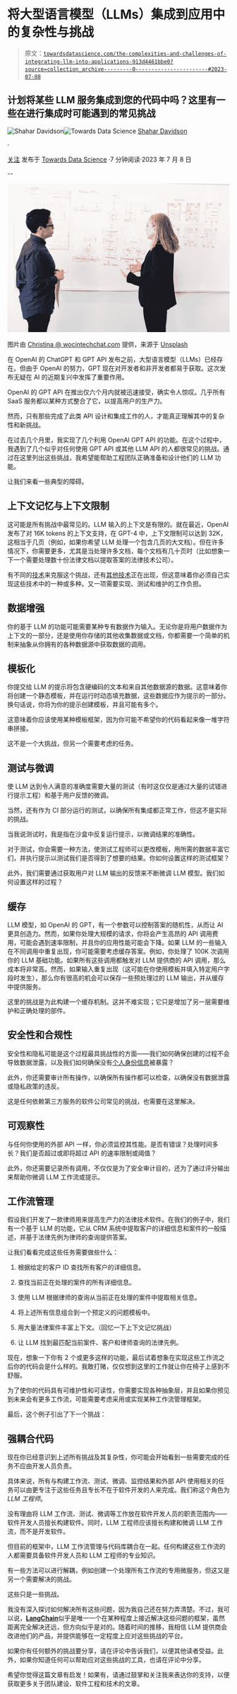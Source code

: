 # 将大型语言模型（LLMs）集成到应用中的复杂性与挑战

> 原文：[`towardsdatascience.com/the-complexities-and-challenges-of-integrating-llm-into-applications-913d4461bbe0?source=collection_archive---------0-----------------------#2023-07-08`](https://towardsdatascience.com/the-complexities-and-challenges-of-integrating-llm-into-applications-913d4461bbe0?source=collection_archive---------0-----------------------#2023-07-08)

## 计划将某些 LLM 服务集成到您的代码中吗？这里有一些在进行集成时可能遇到的常见挑战

[](https://medium.com/@shahar.davidson?source=post_page-----913d4461bbe0--------------------------------)![Shahar Davidson](https://medium.com/@shahar.davidson?source=post_page-----913d4461bbe0--------------------------------)[](https://towardsdatascience.com/?source=post_page-----913d4461bbe0--------------------------------)![Towards Data Science](https://towardsdatascience.com/?source=post_page-----913d4461bbe0--------------------------------) [Shahar Davidson](https://medium.com/@shahar.davidson?source=post_page-----913d4461bbe0--------------------------------)

·

[关注](https://medium.com/m/signin?actionUrl=https%3A%2F%2Fmedium.com%2F_%2Fsubscribe%2Fuser%2Ffa5cf0bcd8ab&operation=register&redirect=https%3A%2F%2Ftowardsdatascience.com%2Fthe-complexities-and-challenges-of-integrating-llm-into-applications-913d4461bbe0&user=Shahar+Davidson&userId=fa5cf0bcd8ab&source=post_page-fa5cf0bcd8ab----913d4461bbe0---------------------post_header-----------) 发布于 [Towards Data Science](https://towardsdatascience.com/?source=post_page-----913d4461bbe0--------------------------------) ·7 分钟阅读·2023 年 7 月 8 日 [](https://medium.com/m/signin?actionUrl=https%3A%2F%2Fmedium.com%2F_%2Fvote%2Ftowards-data-science%2F913d4461bbe0&operation=register&redirect=https%3A%2F%2Ftowardsdatascience.com%2Fthe-complexities-and-challenges-of-integrating-llm-into-applications-913d4461bbe0&user=Shahar+Davidson&userId=fa5cf0bcd8ab&source=-----913d4461bbe0---------------------clap_footer-----------)

--

[](https://medium.com/m/signin?actionUrl=https%3A%2F%2Fmedium.com%2F_%2Fbookmark%2Fp%2F913d4461bbe0&operation=register&redirect=https%3A%2F%2Ftowardsdatascience.com%2Fthe-complexities-and-challenges-of-integrating-llm-into-applications-913d4461bbe0&source=-----913d4461bbe0---------------------bookmark_footer-----------)![](img/0d86770db058ef29cfeef1d0c5f18184.png)

图片由 [Christina @ wocintechchat.com](https://unsplash.com/es/@wocintechchat?utm_source=medium&utm_medium=referral) 提供，来源于 [Unsplash](https://unsplash.com/?utm_source=medium&utm_medium=referral)

在 OpenAI 的 ChatGPT 和 GPT API 发布之前，大型语言模型（LLMs）已经存在。但由于 OpenAI 的努力，GPT 现在对开发者和非开发者都易于获取。这次发布无疑在 AI 的近期复兴中发挥了重要作用。

OpenAI 的 GPT API 在推出仅六个月内就被迅速接受，确实令人惊叹。几乎所有 SaaS 服务都以某种方式整合了它，以提高用户的生产力。

然而，只有那些完成了此类 API 设计和集成工作的人，才能真正理解其中的复杂性和新挑战。

在过去几个月里，我实现了几个利用 OpenAI GPT API 的功能。在这个过程中，我遇到了几个似乎对任何使用 GPT API 或其他 LLM API 的人都很常见的挑战。通过在这里列出这些挑战，我希望能帮助工程团队正确准备和设计他们的 LLM 功能。

让我们来看一些典型的障碍。

## **上下文记忆与上下文限制**

这可能是所有挑战中最常见的。LLM 输入的上下文是有限的。就在最近，OpenAI 发布了对 16K tokens 的上下文支持，在 GPT-4 中，上下文限制可以达到 32K，这相当于几页（例如，如果你希望 LLM 处理一个包含几页的大文档）。但在许多情况下，你需要更多，尤其是当处理许多文档，每个文档有几十页时（比如想象一下一个需要处理数十份法律文档以提取答案的法律技术公司）。

有不同的[技术](https://www.pinecone.io/learn/series/langchain/langchain-conversational-memory)来克服这个挑战，还有[其他技术](https://huggingface.co/papers/2306.07174)正在出现，但这意味着你必须自己实现这些技术中的一种或多种。又一项需要实现、测试和维护的工作负担。

## **数据增强**

你的基于 LLM 的功能可能需要某种专有数据作为输入。无论你是将用户数据作为上下文的一部分，还是使用你存储的其他收集数据或文档，你都需要一个简单的机制来抽象从你拥有的各种数据源中获取数据的调用。

## **模板化**

你提交给 LLM 的提示将包含硬编码的文本和来自其他数据源的数据。这意味着你将创建一个静态模板，并在运行时动态填充数据，这些数据应作为提示的一部分。换句话说，你将为你的提示创建模板，并且可能有多个。

这意味着你应该使用某种模板框架，因为你可能不希望你的代码看起来像一堆字符串拼接。

这不是一个大挑战，但另一个需要考虑的任务。

## **测试与微调**

使 LLM 达到令人满意的准确度需要大量的测试（有时这仅仅是通过大量的试错进行提示工程）和基于用户反馈的微调。

当然，还有作为 CI 部分运行的测试，以确保所有集成都正常工作，但这不是实际的挑战。

当我说测试时，我是指在沙盒中反复运行提示，以微调结果的准确性。

对于测试，你会需要一种方法，使测试工程师可以更改模板，用所需的数据丰富它们，并执行提示以测试我们是否得到了想要的结果。你如何设置这样的测试框架？

此外，我们需要通过获取用户对 LLM 输出的反馈来不断微调 LLM 模型。我们如何设置这样的过程？

## 缓存

LLM 模型，如 OpenAI 的 GPT，有一个参数可以控制答案的随机性，从而让 AI 更具创造力。然而，如果你处理大规模的请求，你将会产生高昂的 API 调用费用，可能会遇到速率限制，并且你的应用性能可能会下降。如果 LLM 的一些输入在不同调用中重复出现，你可能需要考虑缓存答案。例如，你处理了 100K 次调用你的 LLM 基础功能。如果所有这些调用都触发对 LLM 提供商的 API 调用，那么成本将非常高。然而，如果输入重复出现（这可能在你使用模板并填入特定用户字段时发生），那么你有很高的机会可以保存一些预处理过的 LLM 输出，并从缓存中提供服务。

这里的挑战是为此构建一个缓存机制。这并不难实现；它只是增加了另一层需要维护和正确处理的部件。

## 安全性和合规性

安全性和隐私可能是这个过程最具挑战性的方面——我们如何确保创建的过程不会导致数据泄露，以及我们如何确保没有[个人身份信息](https://www.technology.pitt.edu/help-desk/how-to-documents/guide-identifying-personally-identifiable-information-pii)被暴露？

此外，你还需要审计所有操作，以确保所有操作都可以检查，以确保没有数据泄露或隐私政策的违反。

这是任何依赖第三方服务的软件公司常见的挑战，也需要在这里解决。

## 可观察性

与任何你使用的外部 API 一样，你必须监控其性能。是否有错误？处理时间多长？我们是否超过或即将超过 API 的速率限制或阈值？

此外，你还需要记录所有调用，不仅仅是为了安全审计目的，还为了通过评分输出来帮助你微调 LLM 工作流或提示。

## 工作流管理

假设我们开发了一款律师用来提高生产力的法律技术软件。在我们的例子中，我们有一个基于 LLM 的功能，它从 CRM 系统中提取客户的详细信息和案件的一般描述，并基于法律先例为律师的查询提供答案。

让我们看看完成这些任务需要做些什么：

1.  根据给定的客户 ID 查找所有客户的详细信息。

1.  查找当前正在处理的案件的所有详细信息。

1.  使用 LLM 根据律师的查询从当前正在处理的案件中提取相关信息。

1.  将上述所有信息组合到一个预定义的问题模板中。

1.  用大量法律案件丰富上下文。（回忆一下上下文记忆挑战）

1.  让 LLM 找到最匹配当前案件、客户和律师查询的法律先例。

现在，想象一下你有 2 个或更多这样的功能，最后试着想象在实现这些工作流之后你的代码会是什么样的。我敢打赌，仅仅想到这里的工作就让你在椅子上感到不舒服。

为了使你的代码具有可维护性和可读性，你需要实现各种抽象层，并且如果你预见到未来会有更多工作流，可能需要考虑采用或实现某种工作流管理框架。

最后，这个例子引出了下一个挑战：

## 强耦合代码

现在你已经意识到上述所有挑战及其复杂性，你可能会开始看到一些需要完成的任务不应由开发人员负责。

具体来说，所有与构建工作流、测试、微调、监控结果和外部 API 使用相关的任务可以由更专注于这些任务且专长不在于软件开发的人来完成。我们称这个角色为*LLM 工程师*。

没有理由将 LLM 工作流、测试、微调等工作放在软件开发人员的职责范围内——软件开发人员擅长构建软件。同时，LLM 工程师应该擅长构建和微调 LLM 工作流，而不是开发软件。

但目前的框架中，LLM 工作流管理与代码库耦合在一起。任何构建这些工作流的人都需要具备软件开发人员和 LLM 工程师的专业知识。

有一些方法可以进行解耦，例如创建一个处理所有工作流的专用微服务，但这又是另一个需要解决的挑战。

这些只是一些挑战。

我没有深入探讨如何解决所有这些问题，因为我自己还在努力弄清楚。不过，我可以说，[**LangChain**](https://python.langchain.com/docs/get_started/introduction.html)似乎是唯一一个在某种程度上接近解决这些问题的框架，虽然距离完全解决还远，但方向似乎是对的。随着时间的推移，我相信 LLM 提供商会改进他们的产品，并提供能够在一定程度上应对这些挑战的平台。

如果你有任何额外的挑战要分享，请在评论中告诉我们，以便其他读者受益。此外，如果你知道任何可以帮助应对这些挑战的工具，也请在评论中分享。

希望你觉得这篇文章有启发！如果有，请通过鼓掌和关注我来表达你的支持，以便获取更多关于团队建设、软件工程和技术的文章。
